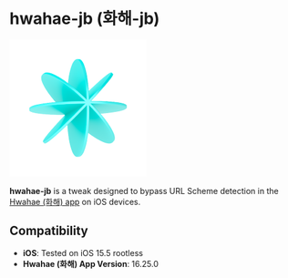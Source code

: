 # hwahae-jb (화해-jb)

![Hwahae Icon](logo.png)

**hwahae-jb** is a tweak designed to bypass URL Scheme detection in the [Hwahae (화해) app](https://apps.apple.com/us/app/%ED%99%94%ED%95%B4-%EB%8C%80%ED%95%9C%EB%AF%BC%EA%B5%AD-1%EB%93%B1-%EB%B7%B0%ED%8B%B0-%EC%95%B1/id940056100) on iOS devices.

## Compatibility

- **iOS**: Tested on iOS 15.5 rootless
- **Hwahae (화해) App Version**: 16.25.0